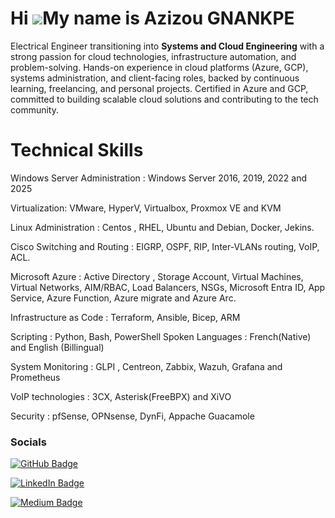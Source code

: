 Hi ![](https://user-images.githubusercontent.com/18350557/176309783-0785949b-9127-417c-8b55-ab5a4333674e.gif)My name is Azizou GNANKPE
======================================================================================================================================


Electrical Engineer transitioning into **Systems and Cloud Engineering** with a strong passion for cloud technologies, infrastructure automation, and problem-solving. Hands-on experience in cloud platforms (Azure, GCP), systems administration, and client-facing roles, backed by continuous learning, freelancing, and personal projects. Certified in Azure and GCP, committed to building scalable cloud solutions and contributing to the tech community.

# Technical Skills

Windows Server Administration : Windows Server 2016, 2019, 2022 and 2025

Virtualization: VMware, HyperV, Virtualbox, Proxmox VE and KVM

Linux Administration : Centos , RHEL, Ubuntu and Debian, Docker, Jekins.

Cisco Switching and Routing : EIGRP, OSPF, RIP, Inter-VLANs routing, VoIP, ACL.

Microsoft Azure : Active Directory , Storage Account, Virtual Machines, Virtual Networks, AIM/RBAC, Load Balancers, NSGs, Microsoft Entra ID, App Service, Azure Function, Azure migrate and Azure Arc.

Infrastructure as Code : Terraform, Ansible, Bicep, ARM

Scripting : Python, Bash, PowerShell
Spoken Languages : French(Native) and English (Billingual)

System Monitoring : GLPI , Centreon, Zabbix, Wazuh, Grafana and Prometheus

VoIP technologies : 3CX, Asterisk(FreeBPX) and XiVO

Security : pfSense, OPNsense, DynFi,  Appache Guacamole





  ### Socials
                  
                  
[![GitHub Badge](https://img.shields.io/badge/-Curious4Tech-181717?style=flat-square&logo=github&logoColor=white)](https://github.com/Curious4Tech)

                  
[![LinkedIn Badge](https://img.shields.io/badge/-LinkedIn%20Profile-blue?style=flat-square&logo=Linkedin&logoColor=white)](https://www.linkedin.com/in/azizou-gnankpe/)

                    
[![Medium Badge](https://img.shields.io/badge/-Curious4Tech-12100E?style=flat-square&logo=medium&logoColor=white)](http://www.medium.com/Curious4Tech)
                  
                  
